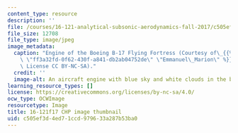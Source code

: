 ```yaml
---
content_type: resource
description: ''
file: /courses/16-121-analytical-subsonic-aerodynamics-fall-2017/c505ef3d4ed71ccd979633a287b53ba0_16-121f17-th.jpg
file_size: 12708
file_type: image/jpeg
image_metadata:
  caption: "Engine of the Boeing B-17 Flying Fortress (Courtesy of\_{{% resource_link\
    \ \"ff3a32fd-0f62-430f-a841-db2ab04752de\" \"Emmanuel\_Marion\" %}} on Flickr.\
    \ License CC BY-NC-SA)."
  credit: ''
  image-alt: An aircraft engine with blue sky and white clouds in the background
learning_resource_types: []
license: https://creativecommons.org/licenses/by-nc-sa/4.0/
ocw_type: OCWImage
resourcetype: Image
title: 16-121f17 CHP image thumbnail
uid: c505ef3d-4ed7-1ccd-9796-33a287b53ba0
---
```

